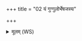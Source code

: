 +++
title = "02 यं गुग्गुलोर्भेषजस्य"

+++
<details><summary>मूलम् (WS)</summary>

यं गुग्गुलोर्भेषजस्य सुरभिर्गन्धो ऽश्नुते ।  
विश्वञ्चस्तस्माद्यक्ष्मा मृगा अश्वा इवेरते ॥ २ ॥
</details>
